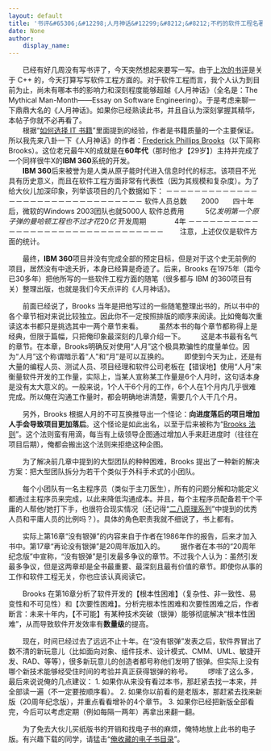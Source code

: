 ```yaml
---
layout: default
title: '书评&#65306;&#12298;人月神话&#12299;&#8212;&#8212;不朽的软件工程名著'
date: None
author:
    display_name: 
---
```


　　已经有好几周没有写书评了，今天突然想起来要写一写。由于[上次的书评](https://program-think.blogspot.com/2009/01/cxx-coding-standards-101-rules.html)是关于 C++ 的，今天打算写写软件工程方面的。对于软件工程而言，我个人认为到目前为止，尚未有哪本书的影响力和深刻程度能够超越《人月神话》（全名是：The Mythical Man-Month——Essay on Software Engineering）。于是考虑来聊一下鼎鼎大名的《人月神话》。如果你已经熟读此书，并且自认为深刻掌握其精华，本帖子你就不必再看了。  
　　根据“[如何选择 IT 书籍](https://program-think.blogspot.com/2009/01/choose-it-book.html)”里面提到的经验，作者是书籍质量的一个主要保证。所以我先来八卦一下《人月神话》的作者：[Frederick Phillips Brooks](https://en.wikipedia.org/wiki/Fred_Brooks)（以下简称 Brooks）。这位老兄最牛X的成就是在**60年代**（那时他才【29岁】）主持并完成了一个同样很牛X的**IBM 360**系统的开发。  
　　**IBM 360**后来被誉为是人类从原子能时代进入信息时代的标志。该项目不光具有历史意义，而且在软件工程方面非常有代表性（因为其规模和复杂度）。为了给大伙儿加深印象，列举该项目的几个数据如下： －－－－－－－－－－－－－－－－－－－－－－－－－－－－－－－－ 软件人员总数　　2000　　四十年后，微软的Windows 2003团队也就5000人 软件总费用　　　5亿$　　发明第一个原子弹的曼哈顿工程也不过才花20亿$ 开发周期　　　　4年 －－－－－－－－－－－－－－－－－－－－－－－－－－－－－－－－ 　　注意，上述仅仅是软件方面的统计。

　　最终，**IBM 360**项目并没有完成全部的预定目标，但是对于这个史无前例的项目，居然没有中途夭折，本身已经算是奇迹了。后来，Brooks 在1975年（距今已30多年）把他所写的一些软件工程方面的随笔（很多都与 IBM 的360项目有关）整理出版，也就是我们今天点评的《人月神话》。

　　前面已经说了，Brooks 当年是把他写过的一些随笔整理出书的，所以书中的各个章节相对来说比较独立。因此你不一定按照排版的顺序来阅读。比如俺每次重读这本书都只是挑选其中一两个章节来看。 　　虽然本书的每个章节都称得上是经典，但限于篇幅，只把俺印象最深刻的几章介绍一下。 　　这是本书最有名气的章节。在本章，Brooks明确反对使用“人月”这个极具欺骗性的度量单位。因为“人月”这个称谓暗示着“人”和“月”是可以互换的。 　　即使到今天为止，还是有大量的编程人员、测试人员、项目经理和软件公司老板在【错误地】使用“人月”来衡量软件开发的工作量，实际上，当某人宣称某工作量是6个人月时，这句话本身是没有太大意义的。一般来说，1个人干6个月的工作，6个人在1个月内几乎很难完成。所以俺在沟通工作量时，都会明确地讲清楚，需要几个人干几个月。

　　另外，Brooks 根据人月的不可互换推导出一个怪论：**向进度落后的项目增加人手会导致项目更加落后**。这个怪论是如此出名，以至于后来被称为“[Brooks 法则](https://en.wikipedia.org/wiki/Brooks%27_law)”。这个法则蛮有用滴，每当有上级领导企图通过增加人手来赶进度时（往往在项目后期），俺都会搬出这个法则来拒绝这种企图。

　　为了解决前几章中提到的大型团队的种种困难，Brooks 提出了一种新的解决方案：把大型团队拆分为若干个类似于外科手术式的小团队。

　　每个小团队有一名主程序员（类似于主刀医生），所有的问题分解和功能定义都通过主程序员来完成，以此来降低沟通成本。并且，每个主程序员配备若干个平庸的人帮他/她打下手，也很符合现实情况（还记得“[二八原理系列](https://program-think.blogspot.com/2009/03/80-20-principle-2-management-overview.html)”中提到的优秀人员和平庸人员的比例吗？）。具体的角色职责我就不细说了，书上都有。

　　实际上第16章“没有银弹”的内容来自于作者在1986年作的报告，后来才加入书中。第17章“再论没有银弹”是20周年版加入的。 　　据作者在本书的“20周年纪念版”中宣称，“没有银弹”是引发最多争议的章节。不过我个人认为：虽然引发最多争议，但是这两章却是全书最重要、最深刻且最有价值的章节。即使你从事的工作和软件工程无关，你也应该认真阅读它。

　　Brooks 在第16章分析了软件开发的【根本性困难】（复杂性、非一致性、易变性和不可见性）和【次要性困难】。分析完根本性困难和次要性困难之后，作者断言：未来十年内，【不可能】有某种技术突破（银弹）能够彻底解决“根本性困难”，从而导致软件开发效率有**数量级**的提高。

　　现在，时间已经过去了远远不止十年。在“没有银弹”发表之后，软件界冒出了数不清的新玩意儿（比如面向对象、组件技术、设计模式、CMM、UML、敏捷开发、RAD、等等），很多新玩意儿的创造者都号称他们发明了银弹。但实际上没有哪个新技术能够经受住时间的考验并真正获得银弹的称号。 　　啰嗦了这么多，最后来说说俺的几点建议： 1. 如果你从来没有看过本书，那赶紧去找一本来，并全部读一遍（不一定要按顺序看）。 2. 如果你以前看的是老版本，那赶紧去找来新版（20周年纪念版），并重点看看增补的4个章节。 3. 如果你已经把新版全部看完，今后可以考虑定期（例如每隔一两年）再拿出来翻一翻。

　　为了免去大伙儿买纸版书的开销和找电子书的麻烦，俺特地放上此书的电子版。有兴趣下载的同学，请猛击“[俺收藏的电子书目录](https://github.com/programthink/books)”。

